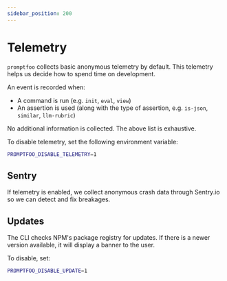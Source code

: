 ```yaml
---
sidebar_position: 200
---
```


# Telemetry

`promptfoo` collects basic anonymous telemetry by default. This telemetry helps us decide how to spend time on development.

An event is recorded when:

- A command is run (e.g. `init`, `eval`, `view`)
- An assertion is used (along with the type of assertion, e.g. `is-json`, `similar`, `llm-rubric`)

No additional information is collected. The above list is exhaustive.

To disable telemetry, set the following environment variable:

```sh
PROMPTFOO_DISABLE_TELEMETRY=1
```

## Sentry

If telemetry is enabled, we collect anonymous crash data through Sentry.io so we can detect and fix breakages.

## Updates

The CLI checks NPM's package registry for updates. If there is a newer version available, it will display a banner to the user.

To disable, set:

```sh
PROMPTFOO_DISABLE_UPDATE=1
```
